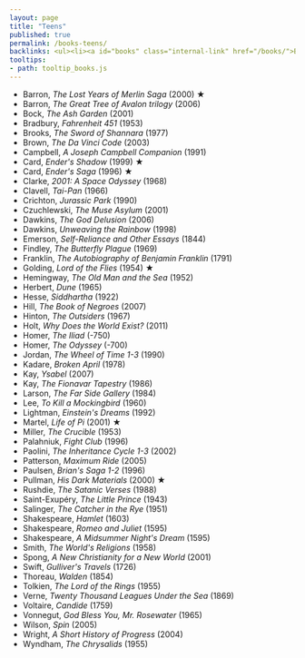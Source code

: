 ```yaml
---
layout: page
title: "Teens"
published: true
permalink: /books-teens/
backlinks: <ul><li><a id="books" class="internal-link" href="/books/">Books</a></li></ul>
tooltips: 
- path: tooltip_books.js
---
```


* Barron, *The Lost Years of Merlin Saga* (2000) ★
* Barron, *The Great Tree of Avalon trilogy* (2006)
* Bock, *The Ash Garden* (2001)
* Bradbury, *Fahrenheit 451* (1953)
* Brooks, *The Sword of Shannara* (1977)
* Brown, *The Da Vinci Code* (2003)
* Campbell, *A Joseph Campbell Companion* (1991)
* Card, *Ender's Shadow* (1999) ★
* Card, *Ender's Saga* (1996) ★
* Clarke, *2001: A Space Odyssey* (1968)
* Clavell, *Tai-Pan* (1966)
* Crichton, *Jurassic Park* (1990)
* Czuchlewski, *The Muse Asylum* (2001)
* Dawkins, *The God Delusion* (2006)
* Dawkins, *Unweaving the Rainbow* (1998)
* Emerson, *Self-Reliance and Other Essays* (1844)
* Findley, *The Butterfly Plague* (1969)
* Franklin, *The Autobiography of Benjamin Franklin* (1791)
* Golding, *Lord of the Flies* (1954) ★
* Hemingway, *The Old Man and the Sea* (1952)
* Herbert, *Dune* (1965)
* Hesse, *Siddhartha* (1922)
* Hill, *The Book of Negroes* (2007)
* Hinton, *The Outsiders* (1967)
* Holt, *Why Does the World Exist?* (2011)
* Homer, *The Iliad* (-750)
* Homer, *The Odyssey* (-700)
* Jordan, *The Wheel of Time 1-3* (1990)
* Kadare, *Broken April* (1978)
* Kay, *Ysabel* (2007)
* Kay, *The Fionavar Tapestry* (1986)
* Larson, *The Far Side Gallery* (1984)
* Lee, *To Kill a Mockingbird* (1960)
* Lightman, *Einstein's Dreams* (1992)
* Martel, *Life of Pi* (2001) ★
* Miller, *The Crucible* (1953)
* Palahniuk, *Fight Club* (1996)
* Paolini, *The Inheritance Cycle 1-3* (2002)
* Patterson, *Maximum Ride* (2005)
* Paulsen, *Brian's Saga 1-2* (1996)
* Pullman, *His Dark Materials* (2000) ★
* Rushdie, *The Satanic Verses* (1988)
* Saint-Exupéry, *The Little Prince* (1943)
* Salinger, *The Catcher in the Rye* (1951)
* Shakespeare, *Hamlet* (1603)
* Shakespeare, *Romeo and Juliet* (1595)
* Shakespeare, *A Midsummer Night's Dream* (1595)
* Smith, *The World's Religions* (1958)
* Spong, *A New Christianity for a New World* (2001)
* Swift, *Gulliver's Travels* (1726)
* Thoreau, *Walden* (1854)
* Tolkien, *The Lord of the Rings* (1955)
* Verne, *Twenty Thousand Leagues Under the Sea* (1869)
* Voltaire, *Candide* (1759)
* Vonnegut, *God Bless You, Mr. Rosewater* (1965)
* Wilson, *Spin* (2005)
* Wright, *A Short History of Progress* (2004)
* Wyndham, *The Chrysalids* (1955)
